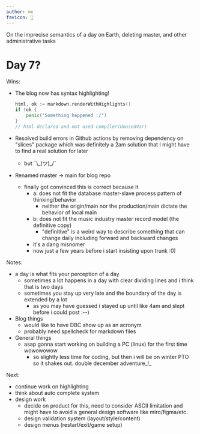 ```yaml
---
author: me
favicon: 🔧
---
```


On the imprecise semantics of a day on Earth, deleting master, and other administrative tasks

# Day 7?

Wins:
* The blog now has syntax highlighting!

    ```go
    html, ok := markdown.renderWithHighlights()
    if !ok {
        panic("Something happened :/")
    }
    // html declared and not used compiler(UnusedVar)
    ```

* Resolved build errors in Github actions by removing dependency on "slices" package which was definitely a 2am solution that I might have to find a real solution for later
    * but ¯\\\_(ツ)\_/¯
* Renamed master -> main for blog repo
    * finally got convinced this is correct because it
        * a: does not fit the database master-slave process pattern of thinking/behavior
            * neither the origin/main nor the production/main dictate the behavior of local main
        * b: does not fit the music industry master record model (the definitive copy)
            * "definitive" is a weird way to describe something that can change daily including forward and backward changes
        * it's a dang misnomer
        * now just a few years before i start insisting upon trunk :0)

Notes:
* a day is what fits your perception of a day
    * sometimes a lot happens in a day with clear dividing lines and i think that is two days
    * sometimes you stay up very late and the boundary of the day is extended by a lot
        * as you may have guessed i stayed up until like 4am and slept before i could post :--)
* Blog things
    * would like to have DBC show up as an acronym
    * probably need spellcheck for markdown files
* General things
    * asap gonna start working on building a PC (linux) for the first time wowowowow
        * so slightly less time for coding, but then i will be on winter PTO so it shakes out. double december adventure_!_

Next:
* continue work on highlighting
* think about auto complete system
* design work
    * decide on product for this, need to consider ASCII limitation and might have to avoid a general design software like miro/figma/etc.
    * design validation system (layout/style/content)
    * design menus (restart/exit/game setup)
